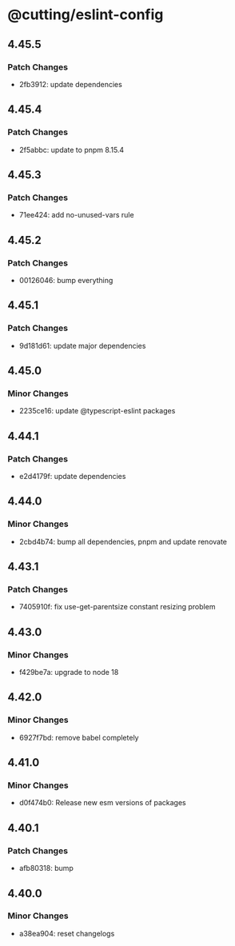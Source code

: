 # @cutting/eslint-config

## 4.45.5

### Patch Changes

- 2fb3912: update dependencies

## 4.45.4

### Patch Changes

- 2f5abbc: update to pnpm 8.15.4

## 4.45.3

### Patch Changes

- 71ee424: add no-unused-vars rule

## 4.45.2

### Patch Changes

- 00126046: bump everything

## 4.45.1

### Patch Changes

- 9d181d61: update major dependencies

## 4.45.0

### Minor Changes

- 2235ce16: update @typescript-eslint packages

## 4.44.1

### Patch Changes

- e2d4179f: update dependencies

## 4.44.0

### Minor Changes

- 2cbd4b74: bump all dependencies, pnpm and update renovate

## 4.43.1

### Patch Changes

- 7405910f: fix use-get-parentsize constant resizing problem

## 4.43.0

### Minor Changes

- f429be7a: upgrade to node 18

## 4.42.0

### Minor Changes

- 6927f7bd: remove babel completely

## 4.41.0

### Minor Changes

- d0f474b0: Release new esm versions of packages

## 4.40.1

### Patch Changes

- afb80318: bump

## 4.40.0

### Minor Changes

- a38ea904: reset changelogs

